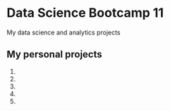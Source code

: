 # Data Science Bootcamp 11
My data science and analytics projects

## My personal projects
1.
2.
3.
4.
5.
